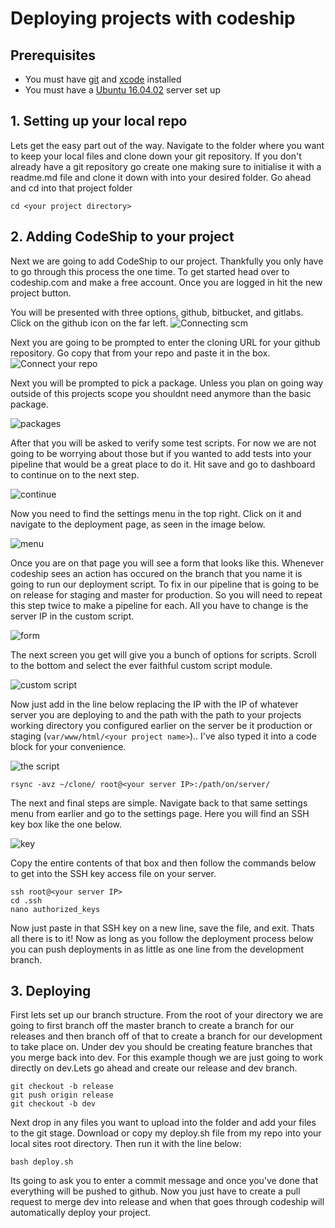 # Deploying projects with codeship
## Prerequisites
* You must have [git](https://git-scm.com/downloads) and [xcode](https://developer.apple.com/xcode/) installed
* You must have a [Ubuntu 16.04.02](https://github.com/spencerlee200/portfolio-staging/blob/master/setup.md) server set up

## 1. Setting up your local repo
Lets get the easy part out of the way. Navigate to the folder where you want to keep your local files and clone down your git repository. If you don't already have a git repository go create one making sure to initialise it with a readme.md file and clone it down with into your desired folder. Go ahead and cd into that project folder 

```shell
cd <your project directory>
```

## 2. Adding CodeShip to your project
Next we are going to add CodeShip to our project. Thankfully you only have to go through this process the one time. To get started head over to codeship.com and make a free account. Once you are logged in hit the new project button.

You will be presented with three options, github, bitbucket, and gitlabs. Click on the github icon on the far left.
![Connecting scm](http://i.imgur.com/IwdsBtW.png)

Next you are going to be prompted to enter the cloning URL for your github repository. Go copy that from your repo and paste it in the box.
![Connect your repo](http://i.imgur.com/kJMvbmt.png)

Next you will be prompted to pick a package. Unless you plan on going way outside of this projects scope you shouldnt need anymore than the basic package.

![packages](http://i.imgur.com/qP1rDBC.png)

After that you will be asked to verify some test scripts. For now we are not going to be worrying about those but if you wanted to add tests into your pipeline that would be a great place to do it. Hit save and go to dashboard to continue on to the next step.

![continue](http://i.imgur.com/mHt7IH9.png)

Now you need to find the settings menu in the top right. Click on it and navigate to the deployment page, as seen in the image below.

![menu](http://i.imgur.com/zaCwN0G.png)

Once you are on that page you will see a form that looks like this. Whenever codeship sees an action has occured on the branch that you name it is going to run our deployment script. To fix in our pipeline that is going to be on release for staging and master for production. So you will need to repeat this step twice to make a pipeline for each. All you have to change is the server IP in the custom script.

![form](http://i.imgur.com/bFA6GaC.png)

The next screen you get will give you a bunch of options for scripts. Scroll to the bottom and select the ever faithful custom script module.

![custom script](http://i.imgur.com/GBbFPeU.png)

Now just add in the line below replacing the IP with the IP of whatever server you are deploying to and the path with the path to your projects working directory you configured earlier on the server be it production or staging (`var/www/html/<your project name>`).. I've also typed it into a code block for your convenience. 

![the script](http://i.imgur.com/d6aygP2.png)

```shell
rsync -avz ~/clone/ root@<your server IP>:/path/on/server/
```

The next and final steps are simple. Navigate back to that same settings menu from earlier and go to the settings page. Here you will find an SSH key box like the one below.

![key](http://i.imgur.com/I7RuzWk.png)

Copy the entire contents of that box and then follow the commands below to get into the SSH key access file on your server.

```shell
ssh root@<your server IP>
cd .ssh 
nano authorized_keys
```

Now just paste in that SSH key on a new line, save the file, and exit. Thats all there is to it! Now as long as you follow the deployment process below you can push deployments in as little as one line from the development branch.

## 3. Deploying
First lets set up our branch structure. From the root of your directory we are going to first branch off the master branch to create a branch for our releases and then branch off of that to create a branch for our development to take place on. Under dev you should be creating feature branches that you merge back into dev. For this example though we are just going to work directly on dev.Lets go ahead and create our release and dev branch. 

```shell
git checkout -b release
git push origin release
git checkout -b dev
```

Next drop in any files you want to upload into the folder and add your files to the git stage. Download or copy my deploy.sh file from my repo into your local sites root directory. Then run it with the line below:

```shell
bash deploy.sh
```

Its going to ask you to enter a commit message and once you’ve done that everything will be pushed to github. Now you just have to create a pull request to merge dev into release and when that goes through codeship will automatically deploy your project.